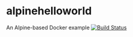 # alpinehelloworld
An Alpine-based Docker example
[![Build Status](http://192.168.88.10:8080/job/deployment/badge/icon)](http://192.168.88.10:8080/job/deployment/)
